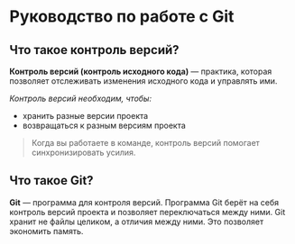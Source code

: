 # Руководство по работе с Git

## Что такое контроль версий?

**Контроль версий (контроль исходного кода)** — практика, которая позволяет отслеживать 
изменения исходного кода и управлять ими. 

*Контроль версий необходим, чтобы:*

* хранить разные версии проекта
* возвращаться к разным версиям проекта

>Когда вы работаете в команде, контроль версий помогает синхронизировать усилия.

## Что такое Git?

**Git** — программа для контроля версий. Программа Git берёт на себя контроль версий 
проекта и позволяет переключаться между 
ними. Git хранит не файлы целиком, а отличия между ними. Это позволяет экономить память.